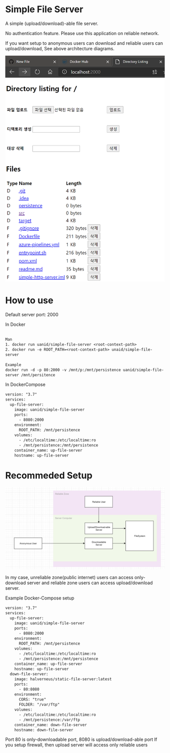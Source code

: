 # Simple File Server

A simple (upload/download)-able file server.

No authentication feature. Please use this application on reliable network.

If you want setup to anonymous users can download and reliable users can upload/download, See above architecture diagrams.

![SampleImage](https://github.com/Uanid/Toy-Simple-File-Server/blob/master/persistence/sample1.PNG?raw=true)

# How to use

Default server port: 2000

In Docker
```docker

Man
1. docker run uanid/simple-file-server <root-context-path>
2. docker run -e ROOT_PATH=<root-context-path> unaid/simple-file-server

Example
docker run -d -p 80:2000 -v /mnt/p:/mnt/persistence uanid/simple-file-server /mnt/persitence
```

In DockerCompose
```
version: "3.7"
services:
  up-file-server:
    image: uanid/simple-file-server
    ports:
      - 8080:2000
    environment:
      ROOT_PATH: /mnt/persistence
    volumes:
      - /etc/localtime:/etc/localtime:ro
      - /mnt/persistence:/mnt/persistence
    container_name: up-file-server
    hostname: up-file-server

```

# Recommeded Setup
![diagram-sample](https://github.com/Uanid/Toy-Simple-File-Server/blob/master/persistence/sample2.PNG?raw=true)

In my case, unreliable zone(public internet) users can access only-download server and reliable zone users can access upload/download server.

Example Docker-Compose setup
```
version: "3.7"
services:
  up-file-server:
    image: uanid/simple-file-server
    ports:
      - 8080:2000
    environment:
      ROOT_PATH: /mnt/persistence
    volumes:
      - /etc/localtime:/etc/localtime:ro
      - /mnt/persistence:/mnt/persistence
    container_name: up-file-server
    hostname: up-file-server
  down-file-server:
    image: halverneus/static-file-server:latest
    ports:
      - 80:8080
    environment:
      CORS: "true"
      FOLDER: "/var/ftp"
    volumes:
      - /etc/localtime:/etc/localtime:ro
      - /mnt/persistence:/var/ftp
    container_name: down-file-server
    hostname: down-file-server

```

Port 80 is only-downloadable port, 8080 is upload/download-able port
If you setup firewall, then upload server will access only reliable users
